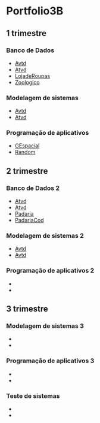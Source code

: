 # Portfolio3B

## 1 trimestre
### Banco de Dados 
- [Avtd](BancoDados/Atvd)
- [Atvd](BancoDados/Atvd2)
- [LojadeRoupas](BancoDados/LojaRoupas)
- [Zoologico](BancoDados/Zoologico)

### Modelagem de sistemas 
- [Avtd](ModelagemSistemas/Diagrama%20Zuco.drawio.png)
- [Atvd](ModelagemSistemas/Prova01.png)

### Programação de aplicativos
- [GEspacial](ProgramaçãoAplicativos/g-espacial.zip)
- [Random](ProgramaçãoAplicativos/random.zip)

## 2 trimestre 
### Banco de Dados 2
- [Atvd](BancoDados/atvd3)
- [Atvd](BancoDados/Avtd4)
- [Padaria](BancoDados/Padaria.zip)
- [PadariaCod](BancoDados/padaria.sql)

### Modelagem de sistemas 2
- [Avtd](ModelagemSistemas/Untitled%20Diagram.drawio.png)
- [Avtd](ModelagemSistemas/Untitled%20(1).pdf)

### Programação de aplicativos 2
- []()
- []()

## 3 trimestre
### Modelagem de sistemas 3
- []()
- []()

### Programação de aplicativos 3
- []()
- []()

### Teste de sistemas 
- []()
- []()
